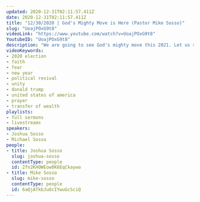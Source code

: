 ```yaml
---
updated: 2020-12-31T02:11:57.411Z
date: 2020-12-31T02:11:57.411Z
title: "12/30/2020 | God's Mighty Move is Here (Pastor Mike Sosso)"
slug: "UoajPOxG9t8"
videoLink: "https://www.youtube.com/watch?v=UoajPOxG9t8"
YoutubeID: "UoajPOxG9t8"
description: "We are going to see God's mighty move this 2021. Let us stand on God's promises. He has allowed these things to happen so that the wicked root in Washington DC can be completely exposed and uprooted. This is an important season where me must continue to cover the nation in prayer, and also take inventory of our own lives and heart issues. This sermon was delivered by Pastor Michael Sosso at Freedom Fellowship Church International on December 30, 2020 with special words from Pastor Joshua Sosso."
videoKeywords:
- 2020 election
- faith
- fear
- new year
- political revival
- unity
- donald trump
- united states of america
- prayer
- transfer of wealth
playlists:
- full sermons
- livestreams
speakers:
- Joshua Sosso
- Michael Sosso
people:
- title: Joshua Sosso
  slug: joshua-sosso
  contentType: people
  id: 2fn2KHOWEow0K6EqCkaywa
- title: Mike Sosso
  slug: mike-sosso
  contentType: people
  id: 6aQjATkbJuOcIYwuGcSciQ
---
```

